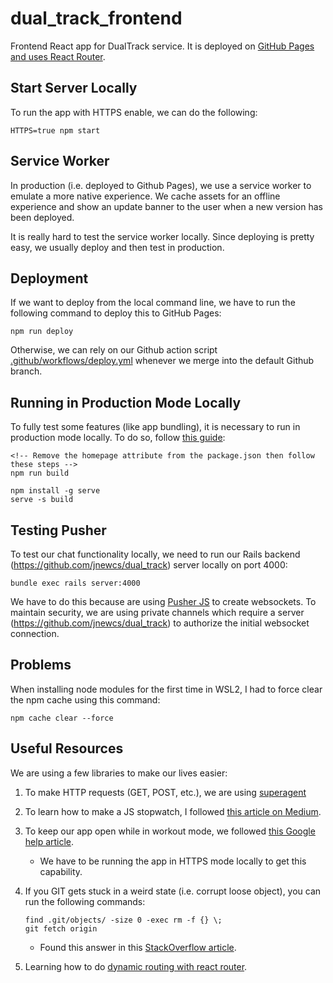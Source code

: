 # dual_track_frontend
Frontend React app for DualTrack service. It is deployed on [GitHub Pages and uses React Router](https://www.freecodecamp.org/news/deploy-a-react-app-to-github-pages/).

## Start Server Locally
To run the app with HTTPS enable, we can do the following:

```
HTTPS=true npm start
```

## Service Worker
In production (i.e. deployed to Github Pages), we use a service worker to emulate a more native experience. We cache assets for an offline experience and show an update banner to the user when a new version has been deployed.

It is really hard to test the service worker locally. Since deploying is pretty easy, we usually deploy and then test in production.

## Deployment
If we want to deploy from the local command line, we have to run the following command to deploy this to GitHub Pages:

```
npm run deploy
```

Otherwise, we can rely on our Github action script [.github/workflows/deploy.yml](.github/workflows/deploy.yml) whenever we merge into the default Github branch.


## Running in Production Mode Locally
To fully test some features (like app bundling), it is necessary to run in production mode locally. To do so, follow [this guide](https://create-react-app.dev/docs/deployment#static-server):

```
<!-- Remove the homepage attribute from the package.json then follow these steps -->
npm run build

npm install -g serve
serve -s build
```

## Testing Pusher
To test our chat functionality locally, we need to run our Rails backend (https://github.com/jnewcs/dual_track) server locally on port 4000:

```
bundle exec rails server:4000
```

We have to do this because are using [Pusher JS](https://github.com/pusher/pusher-js) to create websockets. To maintain security, we are using private channels which require a server (https://github.com/jnewcs/dual_track) to authorize the initial websocket connection.

## Problems
When installing node modules for the first time in WSL2, I had to force clear the npm cache using this command:

```
npm cache clear --force
```

## Useful Resources
We are using a few libraries to make our lives easier:

1. To make HTTP requests (GET, POST, etc.), we are using [superagent](https://www.npmjs.com/package/superagent)

2. To learn how to make a JS stopwatch, I followed [this article on Medium](https://tinloof.com/blog/how-to-build-a-stopwatch-with-html-css-js-react-part-2/).

3. To keep our app open while in workout mode, we followed [this Google help article](https://web.dev/wake-lock/).
    * We have to be running the app in HTTPS mode locally to get this capability.

4. If you GIT gets stuck in a weird state (i.e. corrupt loose object), you can run the following commands:

    ```
    find .git/objects/ -size 0 -exec rm -f {} \;
    git fetch origin
    ```

    * Found this answer in this [StackOverflow article](https://stackoverflow.com/questions/4254389/git-corrupt-loose-object).

5. Learning how to do [dynamic routing with react router](https://learnwithparam.com/blog/dynamic-pages-in-react-router/).
